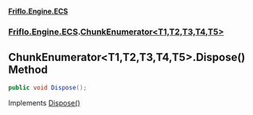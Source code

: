 #### [Friflo.Engine.ECS](index.md#'index')
### [Friflo.Engine.ECS](Friflo.Engine.ECS.md#'Friflo.Engine.ECS').[ChunkEnumerator&lt;T1,T2,T3,T4,T5&gt;](ChunkEnumerator_T1,T2,T3,T4,T5_.md#'Friflo.Engine.ECS.ChunkEnumerator<T1,T2,T3,T4,T5>')

## ChunkEnumerator<T1,T2,T3,T4,T5>.Dispose() Method

```csharp
public void Dispose();
```

Implements [Dispose()](https://docs.microsoft.com/en-us/dotnet/api/System.IDisposable.Dispose#'System.IDisposable.Dispose')